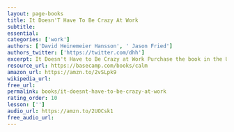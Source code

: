 ```yaml
---
layout: page-books
title: It Doesn'T Have To Be Crazy At Work
subtitle: 
essential: 
categories: ['work']
authors: ['David Heinemeier Hansson', ' Jason Fried']
authors_twitter: ['https://twitter.com/dhh']
excerpt: It Doesn't Have to Be Crazy at Work Purchase the book in the US Get some “It Doesn't Have to Be Crazy at Work” merch “It’s crazy at work.” How often have you heard that. Or said it yourself.
resource_url: https://basecamp.com/books/calm
amazon_url: https://amzn.to/2vSLpk9
wikipedia_url: 
free_url: 
permalink: books/it-doesnt-have-to-be-crazy-at-work
rating_order: 10
lesson: ['']
audio_url: https://amzn.to/2UOCsk1
free_audio_url: 
---
```

